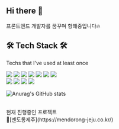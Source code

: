 ## Hi there 👋

<!--
**Choiji92/Choiji92** is a ✨ _special_ ✨ repository because its `README.md` (this file) appears on your GitHub profile.

Here are some ideas to get you started:

- 🔭 I’m currently working on ...
- 🌱 I’m currently learning ...
- 👯 I’m looking to collaborate on ...
- 🤔 I’m looking for help with ...
- 💬 Ask me about ...
- 📫 How to reach me: ...
- 😄 Pronouns: ...
- ⚡ Fun fact: ...
-->

프론트엔드 개발자를 꿈꾸며 항해중입니다🔥
## 🛠 Tech Stack 🛠

Techs that I've used at least once

<img src="https://img.shields.io/badge/html5-E34F26?style=for-the-badge&logo=html5&logoColor=white"> <img src="https://img.shields.io/badge/css-1572B6?style=for-the-badge&logo=css3&logoColor=white"> 
  <img src="https://img.shields.io/badge/javascript-F7DF1E?style=for-the-badge&logo=javascript&logoColor=black"> 
	<img src="https://img.shields.io/badge/react-444444?style=for-the-badge&logo=react"> 
	 <img src="https://img.shields.io/badge/React--Query-FF4154?style=for-the-badge&logo=ReactQuery&logoColor=FFFFFF">
	  <img src="https://img.shields.io/badge/recoil-2C5BB4?style=for-the-badge&logo=recoil&logoColor=white">
     <img src="https://img.shields.io/badge/redux-764ABC?style=for-the-badge&logo=redux&logoColor=white">
		 <br/>
		   <img src="https://img.shields.io/badge/socket.io-010101?style=for-the-badge&logo=socket.io&logoColor=white">
	  <img src="https://img.shields.io/badge/styled--components-DB7093?style=for-the-badge&logo=styledcomponents&logoColor=white">
	 <img src="https://img.shields.io/badge/axios-FFCA28?style=for-the-badge&logo=axios&logoColor=white">
		 <img src="https://img.shields.io/badge/amazonaws-232F3E?style=for-the-badge&logo=amazonaws&logoColor=white">
		
![Anurag's GitHub stats](https://github-readme-stats.vercel.app/api?username=Choiji92&show_icons=true&theme=dark)

<br/>
현재 진행중인 프로젝트
<br/>
🍊[멘도롱제주](https://mendorong-jeju.co.kr/)
